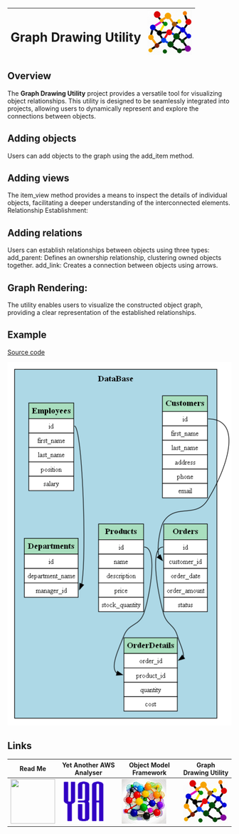 <table style="width: 100%">
  <thead>
    <tr>
        <th>
            <h1>Graph Drawing Utility</h1>
        </th>
        <th>
            <img src="../img/Graph_Drawing_Utility.png" width="100" height="100">
        </th>
    </tr>
  </thead>
</table>

## Overview
The **Graph Drawing Utility** project provides a versatile tool for visualizing object relationships. This utility is designed to be seamlessly integrated into projects, allowing users to dynamically represent and explore the connections between objects.

## Adding objects
Users can add objects to the graph using the add_item method.

## Adding views
The item_view method provides a means to inspect the details of individual objects, facilitating a deeper understanding of the interconnected elements.
Relationship Establishment:

## Adding relations
Users can establish relationships between objects using three types:
add_parent: Defines an ownership relationship, clustering owned objects together.
add_link: Creates a connection between objects using arrows.

## Graph Rendering:
The utility enables users to visualize the constructed object graph, providing a clear representation of the established relationships.

## Example

[Source code](../GraphDemo.py)

<img src="../img/Graph-Demo.png">

## Links

| Read Me | Yet Another AWS Analyser | Object Model Framework | Graph Drawing Utility |
| ------------- | ------------------------ | ---------------------- | --------------------- |
| [<img src="../img/Obj.png" width="100" height="100">](../ReadMe.md) | [<img src="../img/Yet_Another_AWS_Analyser.png" width="100" height="100">](../docs/Yet_Another_AWS_Analyser.md) | [<img src="../img/Object_Model_Framework.png" width="100" height="100">](../docs/Object_Model_Framework.md) | [<img src="../img/Graph_Drawing_Utility.png" width="100" height="100">](../docs/Graph_Drawing_Utility.md) |